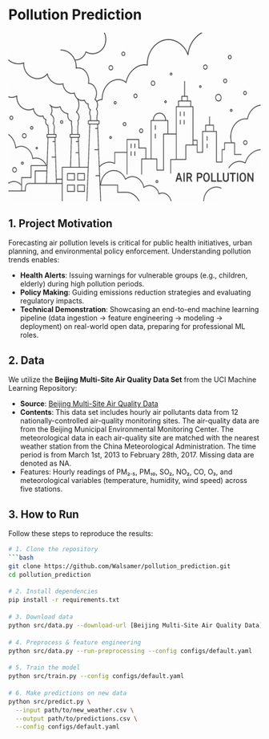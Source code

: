 # Pollution Prediction

![Air Pollution](assets/air_pollution.png)

## 1. Project Motivation
Forecasting air pollution levels is critical for public health initiatives, urban planning, and environmental policy enforcement. Understanding pollution trends enables:

- **Health Alerts**: Issuing warnings for vulnerable groups (e.g., children, elderly) during high pollution periods.
- **Policy Making**: Guiding emissions reduction strategies and evaluating regulatory impacts.
- **Technical Demonstration**: Showcasing an end-to-end machine learning pipeline (data ingestion → feature engineering → modeling → deployment) on real-world open data, preparing for professional ML roles.

## 2. Data
We utilize the **Beijing Multi-Site Air Quality Data Set** from the UCI Machine Learning Repository:

- **Source**: [Beijing Multi-Site Air Quality Data](https://archive.ics.uci.edu/dataset/501/beijing+multi+site+air+quality+data)
- **Contents**: This data set includes hourly air pollutants data from 12 nationally-controlled air-quality monitoring sites. The air-quality data are from the Beijing Municipal Environmental Monitoring Center. The meteorological data in each air-quality site are matched with the nearest weather station from the China Meteorological Administration. The time period is from March 1st, 2013 to February 28th, 2017. Missing data are denoted as NA.
- Features: Hourly readings of PM₂.₅, PM₁₀, SO₂, NO₂, CO, O₃, and meteorological variables (temperature, humidity, wind speed) across five stations. 

## 3. How to Run
Follow these steps to reproduce the results:

```bash
# 1. Clone the repository
```bash
git clone https://github.com/Walsamer/pollution_prediction.git
cd pollution_prediction

# 2. Install dependencies
pip install -r requirements.txt

# 3. Download data
python src/data.py --download-url [Beijing Multi-Site Air Quality Data](https://archive.ics.uci.edu/dataset/501/beijing+multi+site+air+quality+data)

# 4. Preprocess & feature engineering
python src/data.py --run-preprocessing --config configs/default.yaml

# 5. Train the model
python src/train.py --config configs/default.yaml

# 6. Make predictions on new data
python src/predict.py \
  --input path/to/new_weather.csv \
  --output path/to/predictions.csv \
  --config configs/default.yaml
